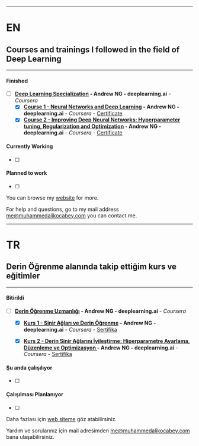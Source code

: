 ------------------

# EN
## Courses and trainings I followed in the field of Deep Learning

------------------

#### Finished
- [ ] **[Deep Learning Specialization](https://www.coursera.org/specializations/deep-learning) - Andrew NG - deeplearning.ai** - *Coursera*
     - [x] **[Course 1 - Neural Networks and Deep Learning](https://www.coursera.org/learn/neural-networks-deep-learning) - Andrew NG - deeplearning.ai** - *Coursera* - [Certificate](https://www.coursera.org/account/accomplishments/certificate/UWLUGKN9VC43)
     - [x] **[Course 2 - Improving Deep Neural Networks: Hyperparameter tuning, Regularization and Optimization](https://www.coursera.org/learn/deep-neural-network) - Andrew NG - deeplearning.ai** - *Coursera* - [Certificate](https://coursera.org/share/d9d33c8d57c1720ff0b6ba652aa9bae4)

#### Currently Working
- [ ]


#### Planned to work
- [ ]




You can browse my [website](https://www.muhammedalikocabey.com/blog) for more.

For help and questions, go to my mail address [me@muhammedalikocabey.com](mailto:me@muhammedalikocabey.com) you can contact me.





------------------

# TR
## Derin Öğrenme alanında takip ettiğim kurs ve eğitimler

------------------

#### Bitirildi
- [ ] **[Derin Öğrenme Uzmanlığı](https://www.coursera.org/specializations/deep-learning) - Andrew NG - deeplearning.ai** - *Coursera*
     - [x] **[Kurs 1 - Sinir Ağları ve Derin Öğrenme](https://www.coursera.org/learn/neural-networks-deep-learning) - Andrew NG - deeplearning.ai** - *Coursera* - [Sertifika](https://www.coursera.org/account/accomplishments/certificate/UWLUGKN9VC43)
     - [x] **[Kurs 2 - Derin Sinir Ağlarını İyileştirme: Hiperparametre Ayarlama, Düzenleme ve Optimizasyon ](https://www.coursera.org/learn/deep-neural-network) - Andrew NG - deeplearning.ai** - *Coursera* - [Sertifika](https://coursera.org/share/d9d33c8d57c1720ff0b6ba652aa9bae4)



#### Şu anda çalışılıyor
- [ ]


#### Çalışılması Planlanıyor
- [ ]




Daha fazlası için [web siteme](https://www.muhammedalikocabey.com/blog) göz atabilirsiniz.

Yardım ve sorularınız için mail adresimden [me@muhammedalikocabey.com](mailto:me@muhammedalikocabey.com) bana ulaşabilirsiniz.





